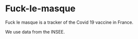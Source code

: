 # Fuck-le-masque
Fuck le masque is a tracker of the Covid 19 vaccine in France.

We use data from the INSEE.
